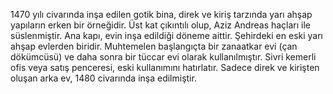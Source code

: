1470 yılı civarında inşa edilen gotik bina, direk ve kiriş tarzında yarı ahşap yapıların erken bir örneğidir. Üst kat çıkıntılı olup, Aziz Andreas haçları ile süslenmiştir. Ana kapı, evin inşa edildiği döneme aittir. Şehirdeki en eski yarı ahşap evlerden biridir. Muhtemelen başlangıçta bir zanaatkar evi (çan dökümcüsü) ve daha sonra bir tüccar evi olarak kullanılmıştır. Sivri kemerli ofis veya satış penceresi, eski kullanımını hatırlatır. Sadece direk ve kirişten oluşan arka ev, 1480 civarında inşa edilmiştir.
